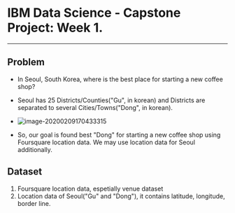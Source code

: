 # IBM Data Science - Capstone Project: Week 1.

---

## Problem

- In Seoul, South Korea, where is the best place for starting a new coffee shop?
- Seoul has 25 Districts/Counties("Gu", in korean) and Districts are separated to several Cities/Towns("Dong", in korean).
- ![image-20200209170433315](https://upload.wikimedia.org/wikipedia/commons/a/a2/Map_Seoul_districts_de.png)

- So, our goal is found best "Dong" for starting a new coffee shop using Foursquare location data. We may use location data for Seoul additionally.

## Dataset

1. Foursquare location data, espetially venue dataset
2. Location data of Seoul("Gu" and "Dong"), it contains latitude, longitude, border line. 